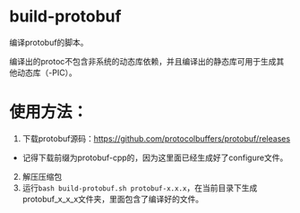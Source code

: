 # build-protobuf
编译protobuf的脚本。

编译出的protoc不包含非系统的动态库依赖，并且编译出的静态库可用于生成其他动态库（-PIC）。

# 使用方法：
1. 下载protobuf源码：https://github.com/protocolbuffers/protobuf/releases
- 记得下载前缀为protobuf-cpp的，因为这里面已经生成好了configure文件。
2. 解压压缩包
3. 运行`bash build-protobuf.sh protobuf-x.x.x`，在当前目录下生成protobuf_x_x_x文件夹，里面包含了编译好的文件。
